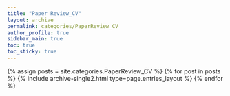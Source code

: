 ```yaml
---
title: "Paper Review_CV"
layout: archive
permalink: categories/PaperReview_CV
author_profile: true
sidebar_main: true
toc: true
toc_sticky: true
--- 
```



{% assign posts = site.categories.PaperReview_CV %}
{% for post in posts %} {% include archive-single2.html type=page.entries_layout %} {% endfor %}
